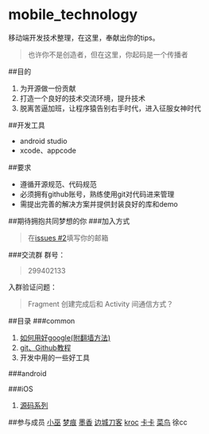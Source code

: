# mobile_technology
移动端开发技术整理，在这里，奉献出你的tips。
> 也许你不是创造者，但在这里，你起码是一个传播者

##目的
1. 为开源做一份贡献
2. 打造一个良好的技术交流环境，提升技术
3. 脱离苦逼加班，让程序猿告别右手时代，进入征服女神时代

##开发工具
- android studio
- xcode、appcode

##要求
- 遵循开源规范、代码规范
- 必须拥有github账号，熟练使用git对代码进来管理
- 需提出完善的解决方案并提供封装良好的库和demo

##期待拥抱共同梦想的你
###加入方式
> 在[issues #2](https://github.com/fanatic-mobile-developer-for-android/mobile_technology/issues/2)填写你的邮箱

###交流群
群号：
> 299402133 

入群验证问题：
> Fragment 创建完成后和 Activity 间通信方式？

##目录
###common
1. [如何用好google(附翻墙方法)](http://www.dreamxuwj.com/2015/11/28/%E5%A6%82%E4%BD%95%E7%94%A8%E5%A5%BDGoogle%E3%80%81%E7%99%BE%E5%BA%A6%E7%AD%89%E6%90%9C%E7%B4%A2%E5%BC%95%E6%93%8E/)
2. [git、Github教程](https://github.com/fanatic-mobile-developer-for-android/mobile_technology/tree/master/common/git)
3. 开发中用的一些好工具

###android


###iOS
1. [源码系列](https://github.com/fanatic-mobile-developer-for-android/mobile_technology/blob/master/iOS/source-code-analysis/README.md)

##参与成员
[小巫](https://github.com/devilWwj) [梦痕](https://github.com/xuwj) [墨香](https://github.com/yuchuangu85) [边城刀客](https://github.com/shuaqq) [kroc](https://github.com/linkaipeng) [卡卡](https://github.com/niuxinghua) [菜鸟](https://github.com/leerduo) 徐cc
